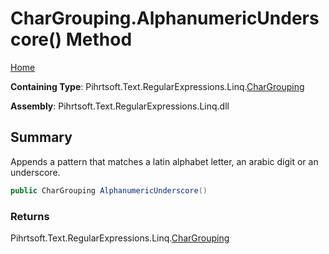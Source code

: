 # CharGrouping\.AlphanumericUnderscore\(\) Method

[Home](../../../../../../README.md)

**Containing Type**: Pihrtsoft\.Text\.RegularExpressions\.Linq\.[CharGrouping](../README.md)

**Assembly**: Pihrtsoft\.Text\.RegularExpressions\.Linq\.dll

## Summary

Appends a pattern that matches a latin alphabet letter, an arabic digit or an underscore\.

```csharp
public CharGrouping AlphanumericUnderscore()
```

### Returns

Pihrtsoft\.Text\.RegularExpressions\.Linq\.[CharGrouping](../README.md)


